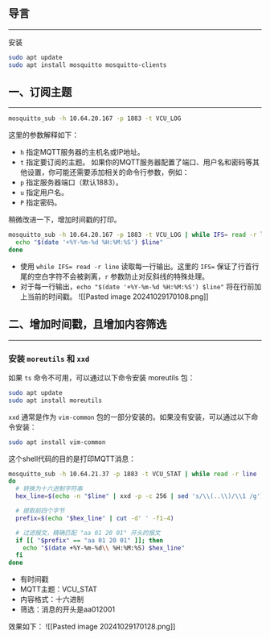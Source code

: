 ## 导言
---
安装
```bash
sudo apt update
sudo apt install mosquitto mosquitto-clients
```

## 一、订阅主题
---
```bash
mosquitto_sub -h 10.64.20.167 -p 1883 -t VCU_LOG
```
这里的参数解释如下：
- `h` 指定MQTT服务器的主机名或IP地址。
- `t` 指定要订阅的主题。
如果你的MQTT服务器配置了端口、用户名和密码等其他设置，你可能还需要添加相关的命令行参数，例如：
- `p` 指定服务器端口（默认1883）。
- `u` 指定用户名。
- `P` 指定密码。

稍微改进一下，增加时间戳的打印。
```bash
mosquitto_sub -h 10.64.20.167 -p 1883 -t VCU_LOG | while IFS= read -r line; do
  echo "$(date '+%Y-%m-%d %H:%M:%S') $line"
done

```

- 使用 `while IFS= read -r line` 读取每一行输出。这里的 `IFS=` 保证了行首行尾的空白字符不会被剥离，`r` 参数防止对反斜线的特殊处理。
- 对于每一行输出，`echo "$(date '+%Y-%m-%d %H:%M:%S') $line"` 将在行前加上当前的时间戳。
![[Pasted image 20241029170108.png]]

## 二、增加时间戳，且增加内容筛选
---
### 安装 `moreutils` 和 `xxd`
如果 `ts` 命令不可用，可以通过以下命令安装 moreutils 包：
```bash
sudo apt update
sudo apt install moreutils
```

`xxd` 通常是作为 `vim-common` 包的一部分安装的。如果没有安装，可以通过以下命令安装：
```bash
sudo apt install vim-common
```

这个shell代码的目的是打印MQTT消息：
```bash
mosquitto_sub -h 10.64.21.37 -p 1883 -t VCU_STAT | while read -r line
do
  # 转换为十六进制字符串
  hex_line=$(echo -n "$line" | xxd -p -c 256 | sed 's/\\(..\\)/\\1 /g')

  # 提取前四个字节
  prefix=$(echo "$hex_line" | cut -d' ' -f1-4)

  # 过滤报文，精确匹配 "aa 01 20 01" 开头的报文
  if [[ "$prefix" == "aa 01 20 01" ]]; then
    echo "$(date +%Y-%m-%d\\ %H:%M:%S) $hex_line"
  fi
done

```

- 有时间戳
- MQTT主题：VCU_STAT
- 内容格式：十六进制
- 筛选：消息的开头是aa012001

效果如下：
![[Pasted image 20241029170128.png]]
